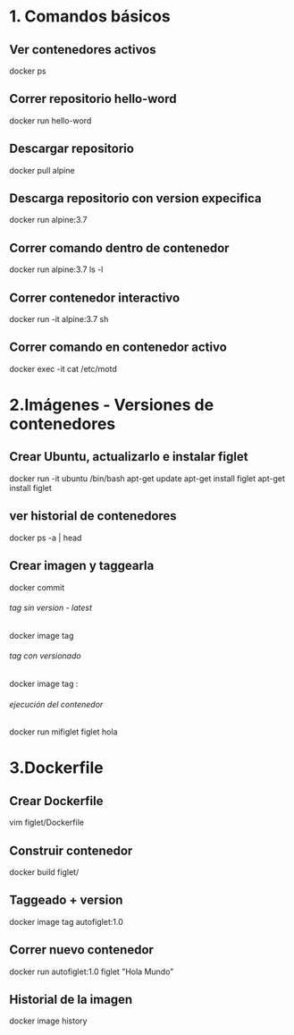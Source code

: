 # 1. Comandos básicos 

## Ver contenedores activos
docker ps

## Correr repositorio hello-word
docker run hello-word

## Descargar repositorio
docker pull alpine

## Descarga repositorio con version expecifica
docker run alpine:3.7

## Correr comando dentro de contenedor
docker run alpine:3.7 ls -l

## Correr contenedor interactivo 
docker run -it alpine:3.7 sh

## Correr comando en contenedor activo
docker exec -it <id contenedor> cat /etc/motd

# 2.Imágenes - Versiones de contenedores

## Crear Ubuntu, actualizarlo e instalar figlet
docker run -it ubuntu /bin/bash
apt-get update
apt-get install figlet
apt-get install figlet

## ver historial de contenedores
docker ps -a | head

## Crear imagen y taggearla
docker commit <id contenedor>
###### tag sin version - latest
docker image tag <id imagen> <nombre imagen>
###### tag con versionado 
docker image tag <id imagen> <nombre imagen>:<version>
###### ejecución del contenedor
docker run mifiglet figlet hola

# 3.Dockerfile

## Crear Dockerfile
vim figlet/Dockerfile
## Construir contenedor
docker build figlet/
## Taggeado + version 
docker image tag <id imagen> autofiglet:1.0
## Correr nuevo contenedor 
docker run autofiglet:1.0 figlet "Hola Mundo"
## Historial de la imagen
docker image  history  <id imagen>